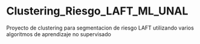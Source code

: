 # Clustering_Riesgo_LAFT_ML_UNAL
 Proyecto de clustering para segmentacion de riesgo LAFT utilizando varios algoritmos de aprendizaje no supervisado
